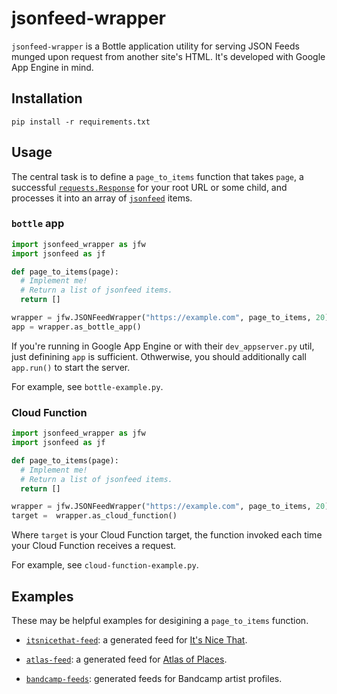 # jsonfeed-wrapper

`jsonfeed-wrapper` is a Bottle application utility for serving JSON Feeds munged upon request from another site's HTML. It's developed with Google App Engine in mind.


## Installation

```
pip install -r requirements.txt
```

## Usage

The central task is to define a `page_to_items` function that takes `page`, a successful [`requests.Response`](https://requests.readthedocs.io/en/master/api/#requests.Response) for your root URL or some child, and processes it into an array of [`jsonfeed`](https://github.com/lukasschwab/jsonfeed) items.

### `bottle` app

```python
import jsonfeed_wrapper as jfw
import jsonfeed as jf

def page_to_items(page):
  # Implement me!
  # Return a list of jsonfeed items.
  return []

wrapper = jfw.JSONFeedWrapper("https://example.com", page_to_items, 20)
app = wrapper.as_bottle_app()
```

If you're running in Google App Engine or with their `dev_appserver.py` util, just definining `app` is sufficient. Othwerwise, you should additionally call `app.run()` to start the server.

For example, see `bottle-example.py`.

### Cloud Function

```python
import jsonfeed_wrapper as jfw
import jsonfeed as jf

def page_to_items(page):
  # Implement me!
  # Return a list of jsonfeed items.
  return []

wrapper = jfw.JSONFeedWrapper("https://example.com", page_to_items, 20)
target =  wrapper.as_cloud_function()
```

Where `target` is your Cloud Function target, the function invoked each time your Cloud Function receives a request.

For example, see `cloud-function-example.py`.

## Examples

These may be helpful examples for desigining a `page_to_items` function.

+ [`itsnicethat-feed`](https://github.com/lukasschwab/itsnicethat-feed): a generated feed for [It's Nice That](https://www.itsnicethat.com/).

+ [`atlas-feed`](https://github.com/lukasschwab/itsnicethat-feed): a generated feed for [Atlas of Places](https://atlasofplaces.com/).

+ [`bandcamp-feeds`](https://github.com/lukasschwab/bandcamp-feeds): generated feeds for Bandcamp artist profiles.

